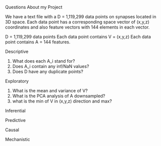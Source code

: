 Questions About my Project

We have a text file with a D = 1,119,299 data points on synapses located in 3D space. Each data point has a corresponding space vector of (x,y,z) coordinates and also feature vectors with 144 elements in each vector. 

D = 1,119,299 data points 
Each data point contains V = (x,y,z)
Each data point contains A = 144 features.

Descriptive 

1. What does each A_i stand for?
2. Does A_i contain any inf/NaN values?
3. Does D have any duplicate points?


Exploratory 
1. What is the mean and variance of V?
2. What is the PCA analysis of A downsampled?
3. what is the min of V in (x,y,z) direction and max?

Inferential 


Predictive 


Causal 


Mechanistic 

